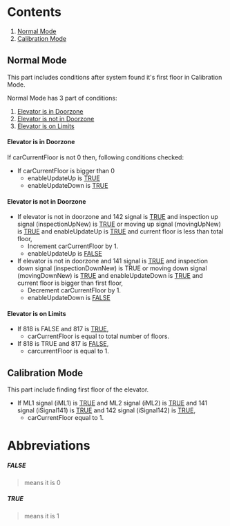 # Contents

1. [Normal Mode](#normal-mode)
2. [Calibration Mode](#calibration-mode)

## Normal Mode

This part includes conditions after system found it's first floor in Calibration Mode.

Normal Mode has 3 part of conditions:
1. [Elevator is in Doorzone](#elevator-is-in-doorzone)
2. [Elevator is not in Doorzone](#elevator-is-not-in-doorzone)
3. [Elevator is on Limits](#elevator-is-on-limits)

#### Elevator is in Doorzone
If carCurrentFloor is not 0 then, following conditions checked:
- If carCurrentFloor is bigger than 0
	- enableUpdateUp is [TRUE](#true)
	- enableUpdateDown is [TRUE](#true)

#### Elevator is not in Doorzone
- If elevator is not in doorzone and 142 signal is [TRUE](#true) and inspection up signal (inspectionUpNew) is [TRUE](#true) or moving up signal (movingUpNew) is [TRUE](#true) and enableUpdateUp is [TRUE](#true) and current floor is less than total floor,
	 - Increment carCurrentFloor by 1.
	 - enableUpdateUp is [FALSE](#false)
- If elevator is not in doorzone and 141 signal is [TRUE](#true) and inspection down signal (inspectionDownNew) is TRUE or moving down signal (movingDownNew) is [TRUE](#true) and enableUpdateDown is [TRUE](#true) and current floor is bigger than first floor,
	- Decrement carCurrentFloor by 1.
	- enableUpdateDown is [FALSE](#false)

#### Elevator is on Limits
- If 818 is FALSE and 817 is [TRUE](#true),
	- carCurrentFloor is equal to total number of floors.
- If 818 is TRUE and 817 is [FALSE](#false),
	- carcurrentFloor is equal to 1.

## Calibration Mode

This part include finding first floor of the elevator.

- If ML1 signal (iML1) is [TRUE](#true) and ML2 signal (iML2) is [TRUE](#true) and 141 signal (iSignal141) is [TRUE](#true) and 142 signal (iSignal142) is [TRUE](#true),
	- carCurrentFloor equal to 1.

# Abbreviations

 ##### **FALSE** 
 > means it is 0
 ##### **TRUE**
 > means it is 1
